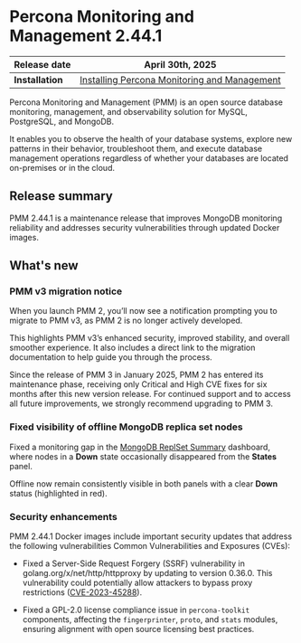 # Percona Monitoring and Management 2.44.1

| **Release date** | April 30th, 2025                                                                                   |
| -----------------| ----------------------------------------------------------------------------------------------- |
| **Installation** | [Installing Percona Monitoring and Management](../quickstart/index.md) |

Percona Monitoring and Management (PMM) is an open source database monitoring, management, and observability solution for MySQL, PostgreSQL, and MongoDB.

It enables you to observe the health of your database systems, explore new patterns in their behavior, troubleshoot them, and execute database management operations regardless of whether your databases are located on-premises or in the cloud.

## Release summary

PMM 2.44.1 is a maintenance release that improves MongoDB monitoring reliability and addresses security vulnerabilities through updated Docker images.

## What's new

### PMM v3 migration notice

When you launch PMM 2, you’ll now see a notification prompting you to migrate to PMM v3, as PMM 2 is no longer actively developed.

This highlights PMM v3’s enhanced security, improved stability, and overall smoother experience. It also includes a direct link to the migration documentation to help guide you through the process.

Since the release of PMM 3 in January 2025, PMM 2 has entered its maintenance phase, receiving only Critical and High CVE fixes for six months after this new version release. For continued support and to access all future improvements, we strongly recommend upgrading to PMM 3.

### Fixed visibility of offline MongoDB replica set nodes

Fixed a monitoring gap in the [MongoDB ReplSet Summary](../details/dashboards/dashboard-replsetsummary.md) dashboard, where nodes in a **Down** state occasionally disappeared from the **States** panel.

Offline now remain consistently visible in both panels with a clear **Down** status (highlighted in red).

### Security enhancements

PMM 2.44.1 Docker images include important security updates that address the following vulnerabilities Common Vulnerabilities and Exposures (CVEs):

- Fixed a Server-Side Request Forgery (SSRF) vulnerability in golang.org/x/net/http/httpproxy by updating to version 0.36.0. This vulnerability could potentially allow attackers to bypass proxy restrictions ([CVE-2023-45288](https://security.snyk.io/vuln/SNYK-GOLANG-GOLANGORGXNETHTTPHTTPPROXY-9058601)).

- Fixed a GPL-2.0 license compliance issue in `percona-toolkit` components, affecting the `fingerprinter`, `proto`, and `stats` modules, ensuring alignment with open source licensing best practices.